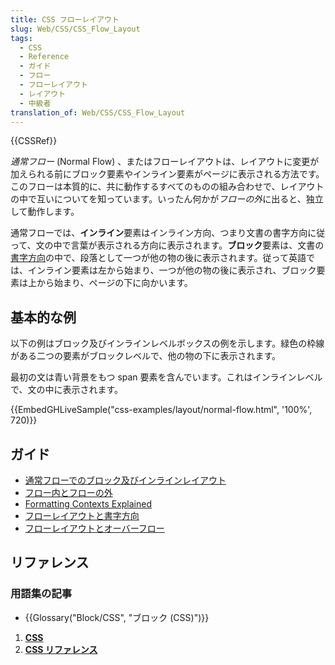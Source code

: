 ```yaml
---
title: CSS フローレイアウト
slug: Web/CSS/CSS_Flow_Layout
tags:
  - CSS
  - Reference
  - ガイド
  - フロー
  - フローレイアウト
  - レイアウト
  - 中級者
translation_of: Web/CSS/CSS_Flow_Layout
---
```

{{CSSRef}}

_通常フロー_ (Normal Flow) 、またはフローレイアウトは、レイアウトに変更が加えられる前にブロック要素やインライン要素がページに表示される方法です。このフローは本質的に、共に動作するすべてのものの組み合わせで、レイアウトの中で互いについてを知っています。いったん何かが*フローの外*に出ると、独立して動作します。

通常フローでは、**インライン**要素はインライン方向、つまり文書の書字方向に従って、文の中で言葉が表示される方向に表示されます。**ブロック**要素は、文書の[書字方向](/ja/docs/Web/CSS/CSS_Writing_Modes)の中で、段落として一つが他の物の後に表示されます。従って英語では、インライン要素は左から始まり、一つが他の物の後に表示され、ブロック要素は上から始まり、ページの下に向かいます。

## 基本的な例

以下の例はブロック及びインラインレベルボックスの例を示します。緑色の枠線がある二つの要素がブロックレベルで、他の物の下に表示されます。

最初の文は青い背景をもつ span 要素を含んでいます。これはインラインレベルで、文の中に表示されます。

{{EmbedGHLiveSample("css-examples/layout/normal-flow.html", '100%', 720)}}

## ガイド

- [通常フローでのブロック及びインラインレイアウト](/ja/docs/Web/CSS/CSS_Flow_Layout/Block_and_Inline_Layout_in_Normal_Flow)
- [フロー内とフローの外](/ja/docs/Web/CSS/CSS_Flow_Layout/In_Flow_and_Out_of_Flow)
- [Formatting Contexts Explained](/ja/docs/Web/CSS/CSS_Flow_Layout/Formatting_Contexts_Explained)
- [フローレイアウトと書字方向](/ja/docs/Web/CSS/CSS_Flow_Layout/Flow_Layout_and_Writing_Modes)
- [フローレイアウトとオーバーフロー](/ja/docs/Web/CSS/CSS_Flow_Layout/Flow_Layout_and_Overflow)

## リファレンス

### 用語集の記事

- {{Glossary("Block/CSS", "ブロック (CSS)")}}

1.  [**CSS**](/ja/docs/Web/CSS)
2.  [**CSS リファレンス**](/ja/docs/Web/CSS/Reference)
